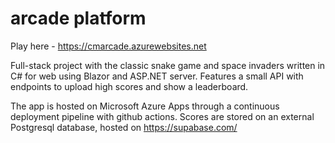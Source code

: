 # arcade platform

Play here - https://cmarcade.azurewebsites.net

Full-stack project with the classic snake game and space invaders written in C# for web using Blazor and ASP.NET server.
Features a small API with endpoints to upload high scores and show a leaderboard.

The app is hosted on Microsoft Azure Apps through a continuous deployment pipeline with github actions.
Scores are stored on an external Postgresql database, hosted on https://supabase.com/
